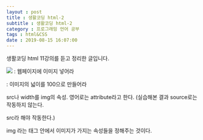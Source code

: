 ```yaml
---
layout : post
title : 생활코딩 html-2
subtitle : 생활코딩 html-2
category : 프로그래밍 언어 공부
tags : html&CSS
date : 2019-08-15 16:07:00
---
```


생활코딩 html 11강의를 듣고 정리한 글입니다.

<img src="이미지 파일명.jpg">  : 웹페이지에 이미지 넣어라

<img width="100%"> : 이미지의 넓이를 100으로 만들어라

src나 width를 img의 속성. 영어로는 attribute라고 한다. (실습해본 결과 source로는 작동하지 않는다.

 src라 해야 작동한다.)

img 라는 태그 안에서 이미지가 가지는 속성들을 정해주는 것이다.

​
